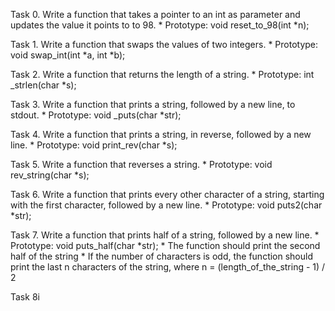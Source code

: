 Task 0. Write a function that takes a pointer to an int as parameter and updates the value it points to to 98.
     * Prototype: void reset_to_98(int *n);

Task 1. Write a function that swaps the values of two integers.
	* Prototype: void swap_int(int *a, int *b);

Task 2. Write a function that returns the length of a string.
	* Prototype: int _strlen(char *s);

Task 3. Write a function that prints a string, followed by a new line, to stdout.
	* Prototype: void _puts(char *str);

Task 4. Write a function that prints a string, in reverse, followed by a new line.
	* Prototype: void print_rev(char *s);

Task 5. Write a function that reverses a string.
	* Prototype: void rev_string(char *s);

Task 6. Write a function that prints every other character of a string, starting with the first character, followed by a new line.
	* Prototype: void puts2(char *str);

Task 7. Write a function that prints half of a string, followed by a new line.
	* Prototype: void puts_half(char *str);
	* The function should print the second half of the string
	* If the number of characters is odd, the function should print the last n characters of the string, where n = (length_of_the_string - 1) / 2


Task 8i
